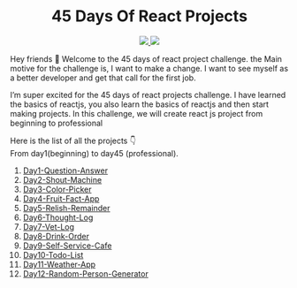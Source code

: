 <div align='center'>
    <h1>45 Days Of React Projects</h1>
    <a class="header-badge" target="_blank" href="https://www.linkedin.com/in/saurabhmchavan/">
          <img src="https://img.shields.io/badge/style--5eba00.svg?label=LinkedIn&logo=linkedin&style=social">
    </a>   
    <a class="header-badge" target="_blank" href="https://twitter.com/100rabhcsmc">
          <img src="https://img.shields.io/badge/style--5eba00.svg?label=twitter&logo=twitter&style=social">
    </a>
 </div>     

Hey friends 👋 
Welcome to the 45  days of react project challenge. the Main motive for the challenge is, I want to make a change. I want to see myself as a better developer and get that call for the first job.

I’m super excited for the 45 days of react projects challenge. I have learned the basics of reactjs, you also learn the basics of reactjs and then start making projects. In this challenge, we will create react js project from beginning to professional

Here is the list of all the projects 👇<br>
From day1(beginning) to day45 (professional).
1) <a href="https://100rabhcsmc.github.io/45-Days-Of-React-Projects/Day01-Question-Answer/build">Day1-Question-Answer</a>
2) <a href="https://100rabhcsmc.github.io/45-Days-Of-React-Projects/Day02-Shout-machine/build">Day2-Shout-Machine</a>
3) <a href="https://100rabhcsmc.github.io/45-Days-Of-React-Projects/Day03-color-picker/build">Day3-Color-Picker</a>
4) <a href="https://100rabhcsmc.github.io/45-Days-Of-React-Projects/Day04-fruit-fact-app/build">Day4-Fruit-Fact-App</a>
5) <a href="https://100rabhcsmc.github.io/45-Days-Of-React-Projects/Day05-relish-remainder/build">Day5-Relish-Remainder</a>
6) <a href="https://100rabhcsmc.github.io/45-Days-Of-React-Projects/Day06-thought-log/build">Day6-Thought-Log</a>
7) <a href="https://100rabhcsmc.github.io/45-Days-Of-React-Projects/Day07-vet-log/build">Day7-Vet-Log</a>
8) <a href="https://100rabhcsmc.github.io/45-Days-Of-React-Projects/Day08-Drink-Order/build">Day8-Drink-Order</a>
9) <a href="https://100rabhcsmc.github.io/45-Days-Of-React-Projects/Day09-Self-Service-Cafe/build/">Day9-Self-Service-Cafe</a>
10)  <a href="https://100rabhcsmc.github.io/45-Days-Of-React-Projects/Day10-Todo-List/build/">Day10-Todo-List</a>
11)  <a href="https://100rabhcsmc.github.io/45-Days-Of-React-Projects/Day11-Weather-App/build/">Day11-Weather-App</a>
12)  <a href="https://100rabhcsmc.github.io/45-Days-Of-React-Projects/Day12-Random-Person-Generator/build/">Day12-Random-Person-Generator</a>